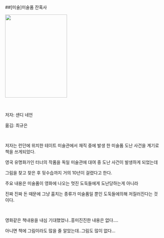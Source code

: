 ##[미술]미술품 잔혹사
						<div id="postViewArea">						<div id="postViewArea">						<div id="post-view220422458986" class="post-view pcol2 _param(1) _postViewArea220422458986">						<div id="post-view220422458986" class="post-view pcol2 _param(1) _postViewArea220422458986">							 <p><img src="http://postfiles10.naver.net/20150716_281/skyalzza_1437056222404cKOqo_JPEG/8959892807_1.jpg?type=w2" width="200" height="268" style="cursor: pointer; rwidth: 200px; rheight: 268px" id="20150716_281/skyalzza_1437056222404cKOqo_JPEG/8959892807_1.jpg" onclick="popview(this, '90000003_00000000000000335233CE6A')" alt="" class="_photoImage"></p><p>&nbsp;</p><p>저자: 샌디 네언</p><p>옮김: 최규은</p><p>&nbsp;</p><p>저자는 런던에 위치한 테이트 미술관에서&nbsp;재직 중에 발생 한 미술품 도난 사건을 계기로 책을 쓰게되었다.</p><p>영국 유명화가인 터너의 작품을 독일 미술관에 대여 중 도난 사건이 발생하게 되었는데</p><p>그림을 찾고 찾은 후 뒷수습까지 거의 10년이 걸렸다고 한다.</p><p>주요 내용은 미술품이 영화에 나오는&nbsp;멋진 도둑들에게 도난당하는게&nbsp;아니라 </p><p>진짜 진짜 돈 때문에 그냥 훔치는 종류가 미술품일 뿐인 도둑들에의해 저질러진다는 것이다.</p><p>&nbsp;</p><p>영화같은 책내용을 내심 기대했었나..흥미진진한 내용은 없다....</p><p>아니면 책에 그림이라도 많을 줄 알았는데..그림도 많이 없다...</p><p>&nbsp;</p>						</div>						</div>